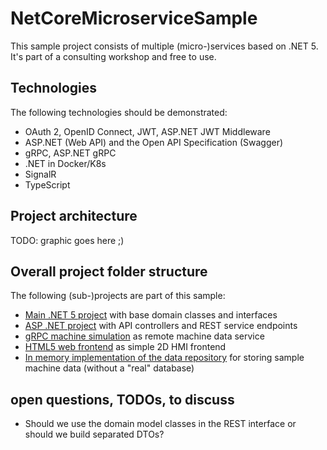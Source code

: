 # NetCoreMicroserviceSample

This sample project consists of multiple (micro-)services based on .NET 5. It's part of a consulting workshop and free to use.

## Technologies

The following technologies should be demonstrated:

* OAuth 2, OpenID Connect, JWT, ASP.NET JWT Middleware
* ASP.NET (Web API) and the Open API Specification (Swagger)
* gRPC, ASP.NET gRPC
* .NET in Docker/K8s
* SignalR
* TypeScript 

## Project architecture

TODO: graphic goes here ;)

## Overall project folder structure

The following (sub-)projects are part of this sample:

* [Main .NET 5 project](NetCoreMicroserviceSample/NetCoreMicroserviceSample.Common) with base domain classes and interfaces
* [ASP .NET project](NetCoreMicroserviceSample/NetCoreMicroserviceSample.Api) with API controllers and REST service endpoints
* [gRPC machine simulation](NetCoreMicroserviceSample/NetCoreMicroserviceSample.Machine) as remote machine data service
* [HTML5 web frontend](NetCoreMicroserviceSample/NetCoreMicroserviceSample.Web) as simple 2D HMI frontend
* [In memory implementation of the data repository](NetCoreMicroserviceSample/NetCoreMicroserviceSample.Repositories.InMemory) for storing sample machine data (without a "real" database)

## open questions, TODOs, to discuss
* Should we use the domain model classes in the REST interface or should we build separated DTOs?